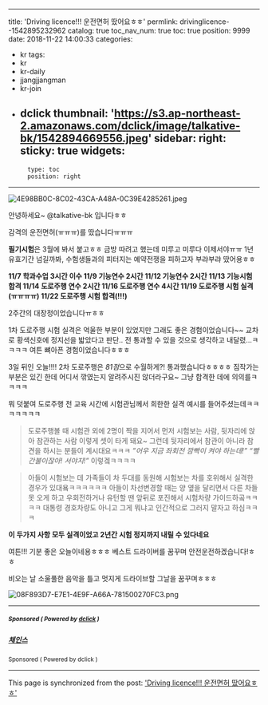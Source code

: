 
---
title: 'Driving licence!!! 운전면허 땄어요ㅎㅎ'
permlink: drivinglicence--1542895232962
catalog: true
toc_nav_num: true
toc: true
position: 9999
date: 2018-11-22 14:00:33
categories:
- kr
tags:
- kr
- kr-daily
- jjangjjangman
- kr-join
- dclick
thumbnail: 'https://s3.ap-northeast-2.amazonaws.com/dclick/image/talkative-bk/1542894669556.jpeg'
sidebar:
    right:
        sticky: true
widgets:
    -
        type: toc
        position: right
---


![4E98BB0C-8C02-43CA-A48A-0C39E4285261.jpeg](https://s3.ap-northeast-2.amazonaws.com/dclick/image/talkative-bk/1542894669556.jpeg)

안녕하세요~ @talkative-bk 입니다ㅎㅎ

감격의 운전면허(ㅠㅠㅠ)를 땄습니다ㅠㅠㅠ

**필기시험**은 3월에 봐서 붙고ㅎㅎ 금방 따려고 했는데 미루고 미루다 이제서야ㅠㅠ 1년 유효기간 넘길까봐, 수험생들과의 피터지는 예약전쟁을 피하고자 부랴부랴 땄어용ㅎㅎ

**11/7 학과수업 3시간 이수
11/9 기능연수 2시간
11/12 기능연수 2시간
11/13 기능시험 합격
11/14 도로주행 연수 2시간
11/16 도로주행 연수 4시간
11/19 도로주행 시험 실격(ㅠㅠㅠㅠ)
11/22 도로주행 시험 합격(!!!)**

2주간의 대장정이었습니다ㅠㅎㅎ

1차 도로주행 시험 실격은 억울한 부분이 있었지만 그래도 좋은 경험이었습니다~~ 교차로 황색신호에 정지선을 밟았다고 판단.. 전 통과할 수 있을 것으로 생각하고 내달렸...ㅋㅋㅋㅋ 여튼 뼈아픈 경험이었습니다ㅎㅎㅎ

3일 뒤인 오늘!!!!
2차 도로주행은 *81점*으로 수월하게?! 통과했습니다ㅎㅎㅎㅎ 짐작가는 부분은 있긴 한데 어디서 깎였는지 알려주시진 않더라구요~ 그냥 합격한 데에 의의를ㅋㅋㅋㅋ

뭐 덧붙여 도로주행 전 교육 시간에 시험관님께서 희한한 실격 예시를 들어주셨는데ㅋㅋㅋㅋㅋㅋㅋ

>도로주행볼 때 시험관 외에 2명이 짝을 지어서 먼저 시험보는 사람, 뒷자리에 앉아 참관하는 사람 이렇게 셋이 타게 돼요~ 그런데 뒷자리에서 참관이 아니라 참견을 하시는 분들이 계시대요ㅋㅋㅋ *”어우 지금 좌회전 깜빡이 켜야 하는데!” “빨간불이잖아! 서야지!”* 이렇겤ㅋㅋㅋㅋ 

>아들이 시험보는 데 가족들이 차 두대를 동원해 시험보는 차를 호위해서 실격한 경우가 있대욬ㅋㅋㅋㅋㅋㅋ 아들이 차선변경할 때는 양 옆을 달리면서 다른 차들 못 오게 하고 우회전하거나 유턴할 땐 앞뒤로 포진해서 시험차량 가이드하곸ㅋㅋㅋㅋ 대통령 경호차량도 아니고 그게 뭐냐고 인간적으로 그러지 말자고 하심ㅋㅋㅋ

**이 두가지 사항 모두 실격이었고 2년간 시험 정지까지 내릴 수 있다네요**

여튼!!! 기분 좋은 오늘이네용ㅎㅎㅎ 베스트 드라이버를 꿈꾸며 안전운전하겠습니다!ㅎㅎ 

비오는 날 소울풀한 음악을 틀고 멋지게 드라이브할 그날을 꿈꾸며ㅎㅎㅎ

![08F893D7-E7E1-4E9F-A66A-781500270FC3.png](https://s3.ap-northeast-2.amazonaws.com/dclick/image/talkative-bk/1542874952802.png)

---

#####  <sub> **Sponsored ( Powered by [dclick](https://www.dclick.io) )** </sub>
##### [체인스](https://api.dclick.io/v1/c?x=eyJhbGciOiJIUzI1NiIsInR5cCI6IkpXVCJ9.eyJjIjoidGFsa2F0aXZlLWJrIiwicyI6ImRyaXZpbmdsaWNlbmNlLS0xNTQyODk1MjMyOTYyIiwiYSI6WyJ0LTg4OCJdLCJ1cmwiOiJodHRwczovL3N0ZWVtaXQuY29tL2RjbGljay9AZG1ncG9sMDkvZGNsaWNrLTE1NDIzNDA4Mzk4ODIiLCJpYXQiOjE1NDI4OTUyMzIsImV4cCI6MTg1ODI1NTIzMn0.Rb-3Arha_XLn1SGluR2RKwTLhEnQQNrwoT6xH-QFAh8)
<sup>Sponsored ( Powered by dclick )</sup>
</center>

- - -

This page is synchronized from the post: ['Driving licence!!! 운전면허 땄어요ㅎㅎ'](https://steemit.com/@talkative-bk/drivinglicence--1542895232962)

